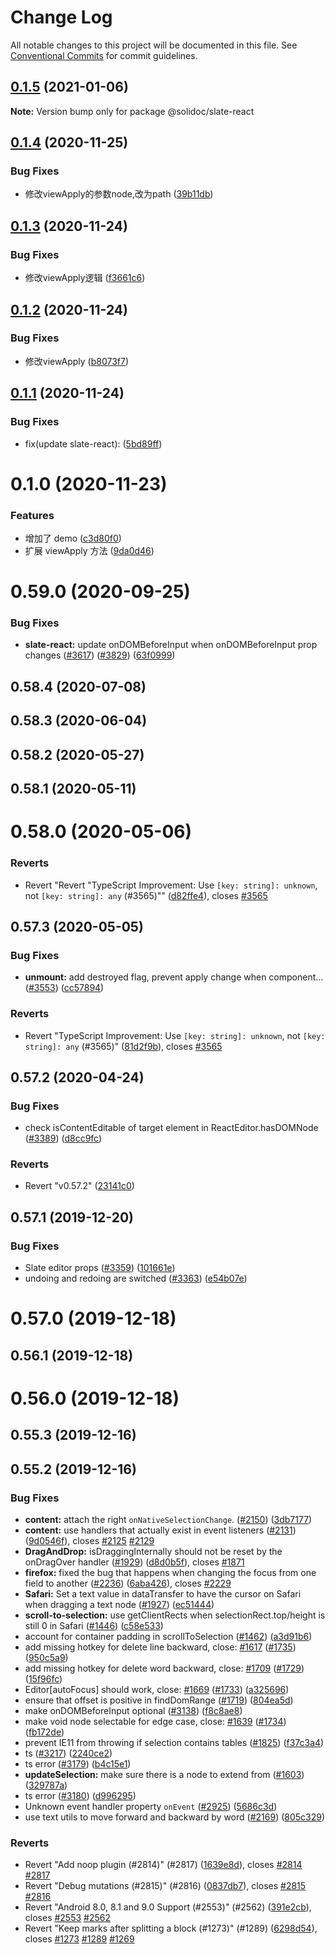 # Change Log

All notable changes to this project will be documented in this file.
See [Conventional Commits](https://conventionalcommits.org) for commit guidelines.

## [0.1.5](https://github.com/solidoc/iffe-react/compare/@solidoc/slate-react@0.1.4...@solidoc/slate-react@0.1.5) (2021-01-06)

**Note:** Version bump only for package @solidoc/slate-react





## [0.1.4](https://github.com/solidoc/iffe-react/compare/@solidoc/slate-react@0.1.3...@solidoc/slate-react@0.1.4) (2020-11-25)


### Bug Fixes

* 修改viewApply的参数node,改为path ([39b11db](https://github.com/solidoc/iffe-react/commit/39b11db3819fa221e8927e3919aa4930ad93569a))





## [0.1.3](https://github.com/solidoc/iffe-react/compare/@solidoc/slate-react@0.1.2...@solidoc/slate-react@0.1.3) (2020-11-24)


### Bug Fixes

* 修改viewApply逻辑 ([f3661c6](https://github.com/solidoc/iffe-react/commit/f3661c6357ccf379f52ef69fc04116e5cf72fb2c))





## [0.1.2](https://github.com/solidoc/iffe-react/compare/@solidoc/slate-react@0.1.1...@solidoc/slate-react@0.1.2) (2020-11-24)


### Bug Fixes

* 修改viewApply ([b8073f7](https://github.com/solidoc/iffe-react/commit/b8073f755c4205e689bfc8a98bd1171d48b72b3a))





## [0.1.1](https://github.com/solidoc/iffe-react/compare/@solidoc/slate-react@0.1.0...@solidoc/slate-react@0.1.1) (2020-11-24)


### Bug Fixes

* fix(update slate-react): ([5bd89ff](https://github.com/solidoc/iffe-react/commit/5bd89ff94090479d6257aff9b2fb674fe9a82cb8))





# 0.1.0 (2020-11-23)

### Features

- 增加了 demo ([c3d80f0](https://github.com/solidoc/iffe-react/commit/c3d80f063a07599ba1ac1f96364ab9986cdd2281))
- 扩展 viewApply 方法 ([9da0d46](https://github.com/solidoc/iffe-react/commit/9da0d467422aefe3ec91adc61ac8a0d9830ae3f4))

# 0.59.0 (2020-09-25)

### Bug Fixes

- **slate-react:** update onDOMBeforeInput when onDOMBeforeInput prop changes ([#3617](https://github.com/solidoc/iffe-react/issues/3617)) ([#3829](https://github.com/solidoc/iffe-react/issues/3829)) ([63f0999](https://github.com/solidoc/iffe-react/commit/63f099952ea36af355dab6a84b1dffd29b46f27e))

## 0.58.4 (2020-07-08)

## 0.58.3 (2020-06-04)

## 0.58.2 (2020-05-27)

## 0.58.1 (2020-05-11)

# 0.58.0 (2020-05-06)

### Reverts

- Revert "Revert "TypeScript Improvement: Use `[key: string]: unknown`, not `[key: string]: any` (#3565)"" ([d82ffe4](https://github.com/solidoc/iffe-react/commit/d82ffe49a5253de08adab8f36ac7f07879037977)), closes [#3565](https://github.com/solidoc/iffe-react/issues/3565)

## 0.57.3 (2020-05-05)

### Bug Fixes

- **unmount:** add destroyed flag, prevent apply change when component… ([#3553](https://github.com/solidoc/iffe-react/issues/3553)) ([cc57894](https://github.com/solidoc/iffe-react/commit/cc57894f9813b5c2a44499a128d850431bd9ae98))

### Reverts

- Revert "TypeScript Improvement: Use `[key: string]: unknown`, not `[key: string]: any` (#3565)" ([81d2f9b](https://github.com/solidoc/iffe-react/commit/81d2f9bb8f6a78590d7868deb289ec36fb208629)), closes [#3565](https://github.com/solidoc/iffe-react/issues/3565)

## 0.57.2 (2020-04-24)

### Bug Fixes

- check isContentEditable of target element in ReactEditor.hasDOMNode ([#3389](https://github.com/solidoc/iffe-react/issues/3389)) ([d8cc9fc](https://github.com/solidoc/iffe-react/commit/d8cc9fc46b6f247093c66d55652aced0b885348a))

### Reverts

- Revert "v0.57.2" ([23141c0](https://github.com/solidoc/iffe-react/commit/23141c046bf7cd00e71a186f8d63e7c2ad9f1f6e))

## 0.57.1 (2019-12-20)

### Bug Fixes

- Slate editor props ([#3359](https://github.com/solidoc/iffe-react/issues/3359)) ([101661e](https://github.com/solidoc/iffe-react/commit/101661ee27b53a228407173b0f8fdfd1a5f901d4))
- undoing and redoing are switched ([#3363](https://github.com/solidoc/iffe-react/issues/3363)) ([e54b07e](https://github.com/solidoc/iffe-react/commit/e54b07eba8ab23a8c26b275f77e8ec207f8c9b55))

# 0.57.0 (2019-12-18)

## 0.56.1 (2019-12-18)

# 0.56.0 (2019-12-18)

## 0.55.3 (2019-12-16)

## 0.55.2 (2019-12-16)

### Bug Fixes

- **content:** attach the right `onNativeSelectionChange`. ([#2150](https://github.com/solidoc/iffe-react/issues/2150)) ([3db7177](https://github.com/solidoc/iffe-react/commit/3db717761e8c4e553c2c259dcff415e8f79ebe4d))
- **content:** use handlers that actually exist in event listeners ([#2131](https://github.com/solidoc/iffe-react/issues/2131)) ([9d0546f](https://github.com/solidoc/iffe-react/commit/9d0546fad3a69e1c7aff318f69fa39c2e7a75149)), closes [#2125](https://github.com/solidoc/iffe-react/issues/2125) [#2129](https://github.com/solidoc/iffe-react/issues/2129)
- **DragAndDrop:** isDraggingInternally should not be reset by the onDragOver handler ([#1929](https://github.com/solidoc/iffe-react/issues/1929)) ([d8d0b5f](https://github.com/solidoc/iffe-react/commit/d8d0b5ff3c4f858b40bd5d4b259a684a01a55187)), closes [#1871](https://github.com/solidoc/iffe-react/issues/1871)
- **firefox:** fixed the bug that happens when changing the focus from one field to another ([#2236](https://github.com/solidoc/iffe-react/issues/2236)) ([6aba426](https://github.com/solidoc/iffe-react/commit/6aba4260f84a4ffe6ccbe60078c95f7c39a8a6c0)), closes [#2229](https://github.com/solidoc/iffe-react/issues/2229)
- **Safari:** Set a text value in dataTransfer to have the cursor on Safari when dragging a text node ([#1927](https://github.com/solidoc/iffe-react/issues/1927)) ([ec51444](https://github.com/solidoc/iffe-react/commit/ec51444df18958131696325d1454c15767c209b1))
- **scroll-to-selection:** use getClientRects when selectionRect.top/height is still 0 in Safari ([#1446](https://github.com/solidoc/iffe-react/issues/1446)) ([c58e533](https://github.com/solidoc/iffe-react/commit/c58e53364f6f30d68d26022a3a68b88b75d9463e))
- account for container padding in scrollToSelection ([#1462](https://github.com/solidoc/iffe-react/issues/1462)) ([a3d91b6](https://github.com/solidoc/iffe-react/commit/a3d91b6daae95642f19fd2b2fd7e3308c88113ac))
- add missing hotkey for delete line backward, close: [#1617](https://github.com/solidoc/iffe-react/issues/1617) ([#1735](https://github.com/solidoc/iffe-react/issues/1735)) ([950c5a9](https://github.com/solidoc/iffe-react/commit/950c5a92e1e3b19318b457eff3151d8bf39b87de))
- add missing hotkey for delete word backward, close: [#1709](https://github.com/solidoc/iffe-react/issues/1709) ([#1729](https://github.com/solidoc/iffe-react/issues/1729)) ([15f96fc](https://github.com/solidoc/iffe-react/commit/15f96fcfceecfcbbde4c7667f881d3efa46bb95f))
- Editor[autoFocus] should work, close: [#1669](https://github.com/solidoc/iffe-react/issues/1669) ([#1733](https://github.com/solidoc/iffe-react/issues/1733)) ([a325696](https://github.com/solidoc/iffe-react/commit/a3256963396364986ec91e9d0b4fe5b6a5497c4c))
- ensure that offset is positive in findDomRange ([#1719](https://github.com/solidoc/iffe-react/issues/1719)) ([804ea5d](https://github.com/solidoc/iffe-react/commit/804ea5d4d00312e5021c90ceaa81d6ac3f529027))
- make onDOMBeforeInput optional ([#3138](https://github.com/solidoc/iffe-react/issues/3138)) ([f8c8ae8](https://github.com/solidoc/iffe-react/commit/f8c8ae85964e76869e1ebafa3947953f154f1542))
- make void node selectable for edge case, close: [#1639](https://github.com/solidoc/iffe-react/issues/1639) ([#1734](https://github.com/solidoc/iffe-react/issues/1734)) ([fb172de](https://github.com/solidoc/iffe-react/commit/fb172dec6fdbb9b38037fb8e11814b6385588513))
- prevent IE11 from throwing if selection contains tables ([#1825](https://github.com/solidoc/iffe-react/issues/1825)) ([f37c3a4](https://github.com/solidoc/iffe-react/commit/f37c3a4776bbb49c3b5c123b3ea392431ea9c21f))
- ts ([#3217](https://github.com/solidoc/iffe-react/issues/3217)) ([2240ce2](https://github.com/solidoc/iffe-react/commit/2240ce227420f6d10888654d633861efa99be2e0))
- ts error ([#3179](https://github.com/solidoc/iffe-react/issues/3179)) ([b4c15e1](https://github.com/solidoc/iffe-react/commit/b4c15e13c10710ec1f55e2d2c6e66076adb2b8df))
- **updateSelection:** make sure there is a node to extend from ([#1603](https://github.com/solidoc/iffe-react/issues/1603)) ([329787a](https://github.com/solidoc/iffe-react/commit/329787a07a9fcd8b94f0015ba5ecb0bca3103d88))
- ts error ([#3180](https://github.com/solidoc/iffe-react/issues/3180)) ([d996295](https://github.com/solidoc/iffe-react/commit/d99629517dfb681f49c348100c37311131777677))
- Unknown event handler property `onEvent` ([#2925](https://github.com/solidoc/iffe-react/issues/2925)) ([5686c3d](https://github.com/solidoc/iffe-react/commit/5686c3d8cc9b623807ec740d2d996f6b11d18054))
- use text utils to move forward and backward by word ([#2169](https://github.com/solidoc/iffe-react/issues/2169)) ([805c329](https://github.com/solidoc/iffe-react/commit/805c329e5d9af21fb6286e7811c2689872e3a7f2))

### Reverts

- Revert "Add noop plugin (#2814)" (#2817) ([1639e8d](https://github.com/solidoc/iffe-react/commit/1639e8da49693775b5895392985b554027b055b2)), closes [#2814](https://github.com/solidoc/iffe-react/issues/2814) [#2817](https://github.com/solidoc/iffe-react/issues/2817)
- Revert "Debug mutations (#2815)" (#2816) ([0837db7](https://github.com/solidoc/iffe-react/commit/0837db7ce093d0f27404d1fb183d628f5188a1e4)), closes [#2815](https://github.com/solidoc/iffe-react/issues/2815) [#2816](https://github.com/solidoc/iffe-react/issues/2816)
- Revert "Android 8.0, 8.1 and 9.0 Support (#2553)" (#2562) ([391e2cb](https://github.com/solidoc/iffe-react/commit/391e2cba67adf5a36b95079be25808d96ad03238)), closes [#2553](https://github.com/solidoc/iffe-react/issues/2553) [#2562](https://github.com/solidoc/iffe-react/issues/2562)
- Revert "Keep marks after splitting a block (#1273)" (#1289) ([6298d54](https://github.com/solidoc/iffe-react/commit/6298d5442d560600f01c5032a4825e84fb86bc9f)), closes [#1273](https://github.com/solidoc/iffe-react/issues/1273) [#1289](https://github.com/solidoc/iffe-react/issues/1289) [#1269](https://github.com/solidoc/iffe-react/issues/1269)
